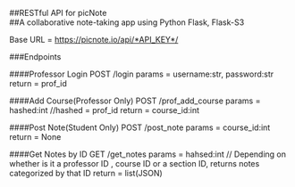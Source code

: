 ##RESTful API for picNote  
##A collaborative note-taking app using Python Flask, Flask-S3 

Base URL = https://picnote.io/api/*API_KEY*/

###Endpoints

####Professor Login
POST /login
params = username:str, password:str
return  = prof_id

####Add Course(Professor Only)
POST /prof_add_course
params = hashed:int //hashed = prof_id
return = course_id:int

####Post Note(Student Only)
POST /post_note
params = course_id:int
return = None

####Get Notes by ID
GET /get_notes
params = hahsed:int // Depending on whether is it a professor ID , course ID or a section ID, returns notes categorized by that ID
return = list(JSON)


